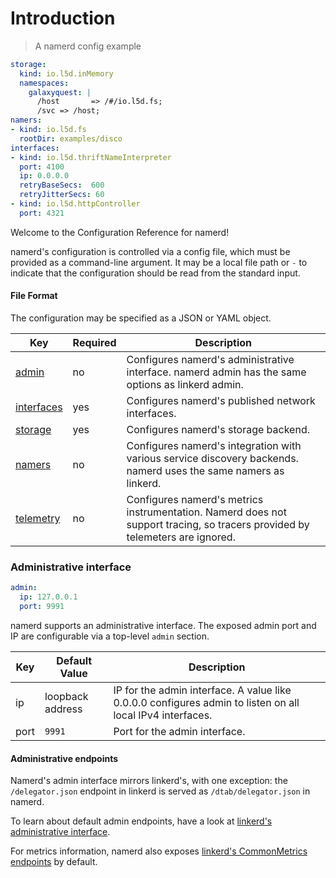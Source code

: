 # Introduction

> A namerd config example

```yaml
storage:
  kind: io.l5d.inMemory
  namespaces:
    galaxyquest: |
      /host       => /#/io.l5d.fs;
      /svc => /host;
namers:
- kind: io.l5d.fs
  rootDir: examples/disco
interfaces:
- kind: io.l5d.thriftNameInterpreter
  port: 4100
  ip: 0.0.0.0
  retryBaseSecs:  600
  retryJitterSecs: 60
- kind: io.l5d.httpController
  port: 4321
```

Welcome to the Configuration Reference for namerd!

namerd's configuration is controlled via a config file, which must be provided
as a command-line argument. It may be a local file path or `-` to
indicate that the configuration should be read from the standard input.

#### File Format

The configuration may be specified as a JSON or YAML object.

Key | Required | Description
--- | -------- | -----------
[admin](#administrative-interface) | no | Configures namerd's administrative interface. namerd admin has the same options as linkerd admin.
[interfaces](#interfaces) | yes | Configures namerd's published network interfaces.
[storage](#storage) | yes | Configures namerd's storage backend.
[namers](https://linkerd.io/config/head/linkerd#namers) | no | Configures namerd's integration with various service discovery backends. namerd uses the same namers as linkerd.
[telemetry](https://linkerd.io/config/head/linkerd#telemetry) | no | Configures namerd's metrics instrumentation. Namerd does not support tracing, so tracers provided by telemeters are ignored.

### Administrative interface

```yaml
admin:
  ip: 127.0.0.1
  port: 9991
```

namerd supports an administrative interface. The exposed admin port and
IP are configurable via a top-level `admin` section.

Key | Default Value | Description
--- | ------------- | -----------
ip | loopback address | IP for the admin interface. A value like 0.0.0.0 configures admin to listen on all local IPv4 interfaces.
port | `9991` | Port for the admin interface.

#### Administrative endpoints

Namerd's admin interface mirrors linkerd's, with one exception: the
`/delegator.json` endpoint in linkerd is served as `/dtab/delegator.json` in
namerd.

To learn about default admin endpoints, have a look at
[linkerd's administrative interface](https://linkerd.io/config/head/linkerd/index.html#administrative-interface).

For metrics information, namerd also exposes
[linkerd's CommonMetrics endpoints](https://linkerd.io/config/head/linkerd/index.html#commonmetrics)
by default.
